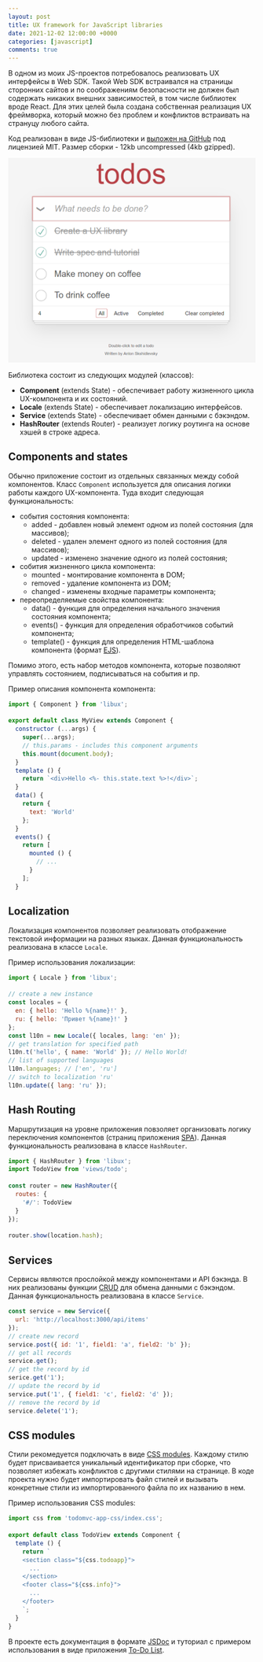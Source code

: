 ```yaml
---
layout: post
title: UX framework for JavaScript libraries
date: 2021-12-02 12:00:00 +0000
categories: [javascript]
comments: true
---
```


В одном из моих JS-проектов потребовалось реализовать UX интерфейсы в Web SDK. Такой Web SDK встраивался на страницы сторонних сайтов и по соображениям безопасности не должен был содержать никаких внешних зависимостей, в том числе библиотек вроде React. Для этих целей была создана собственная реализация UX фреймворка, который можно без проблем и конфликтов встраивать на странуцу любого сайта.

Код реализован в виде JS-библиотеки и [выложен на GitHub](https://github.com/meefik/libux) под лицензией MIT. Размер сборки - 12kb uncompressed (4kb gzipped).

![libux-todo](/assets/images/libux-todo.png "To Do MVC example")

<!--more-->

Библиотека состоит из следующих модулей (классов):

- **Component** (extends State) - обеспечивает работу жизненного цикла UX-компонента и их состояний.
- **Locale** (extends State) - обеспечивает локализацию интерфейсов.
- **Service** (extends State) - обеспечивает обмен данными с бэкэндом.
- **HashRouter** (extends Router) - реализует логику роутинга на основе хэшей в строке адреса.

## Components and states

Обычно приложение состоит из отдельных связанных между собой компонентов. Класс `Component` используется для описания логики работы каждого UX-компонента. Туда входит следующая функциональность:

- события состояния компонента:
  - added - добавлен новый элемент одном из полей состояния (для массивов);
  - deleted - удален элемент одного из полей состояния (для массивов);
  - updated - изменено значение одного из полей состояния;
- собития жизненного цикла компонента:
  - mounted - монтирование компонента в DOM;
  - removed - удаление компонента из DOM;
  - changed - изменены входные параметры компонента;
- переопределяемые свойства компонента:
  - data() - функция для определения начального значения состояния компонента;
  - events() - функция для определения обработчиков событий компонента;
  - template() - функция для определения HTML-шаблона компонента (формат [EJS](https://ejs.co/#docs)).

Помимо этого, есть набор методов компонента, которые позволяют управлять состоянием, подписываться на события и пр.

Пример описания компонента компонента:

```js
import { Component } from 'libux';

export default class MyView extends Component {
  constructor (...args) {
    super(...args);
    // this.params - includes this component arguments
    this.mount(document.body);
  }
  template () {
    return `<div>Hello <%- this.state.text %>!</div>`;
  }
  data() {
    return {
      text: 'World'
    };
  }
  events() {
    return [
      mounted () {
        // ...
      }
    ];
  }
```

## Localization

Локализация компонентов позволяет реализовать отображение текстовой информации на разных языках. Данная функциональность реализована в классе `Locale`.

Пример использования локализации:

```js
import { Locale } from 'libux';

// create a new instance
const locales = { 
  en: { hello: 'Hello %{name}!' },
  ru: { hello: 'Привет %{name}!' }
};
const l10n = new Locale({ locales, lang: 'en' });
// get translation for specified path
l10n.t('hello', { name: 'World' }); // Hello World!
// list of supported languages
l10n.languages; // ['en', 'ru']
// switch to localization 'ru'
l10n.update({ lang: 'ru' });
```

## Hash Routing

Маршрутизация на уровне приложения повзоляет организовать логику переключения компонентов (страниц приложения [SPA](https://en.wikipedia.org/wiki/Single-page_application)). Данная функциональность реализована в классе `HashRouter`.

```js
import { HashRouter } from 'libux';
import TodoView from 'views/todo';

const router = new HashRouter({
  routes: {
    '#/': TodoView
  }
});

router.show(location.hash);
```

## Services

Сервисы являются прослойкой между компонентами и API бэкэнда. В них реализованы функции [CRUD](https://en.wikipedia.org/wiki/Create,_read,_update_and_delete) для обмена данными с бэкэндом. Данная функциональность реализована в классе `Service`.

```js
const service = new Service({
  url: 'http://localhost:3000/api/items'
});
// create new record
service.post({ id: '1', field1: 'a', field2: 'b' });
// get all records
service.get();
// get the record by id
serice.get('1');
// update the record by id
service.put('1', { field1: 'c', field2: 'd' });
// remove the record by id
service.delete('1');
```

## CSS modules

Стили рекомедуется подключать в виде [CSS modules](https://webpack.js.org/loaders/css-loader/). Каждому стилю будет присваивается уникальный идентификатор при сборке, что позволяет избежать конфликтов с другими стилями на странице. В коде проекта нужно будет импортировать файл стилей и вызывать конкретные стили из импортированного файла по их названию в нем.

Пример использования CSS modules:

```js
import css from 'todomvc-app-css/index.css';

export default class TodoView extends Component {
  template () {
    return `
    <section class="${css.todoapp}">
      ...
    </section>
    <footer class="${css.info}">
      ...
    </footer>
    `;
  }
}
```
В проекте есть документация в формате [JSDoc](https://jsdoc.app) и туториал с примером использования в виде приложения [To-Do List](http://todomvc.com).
